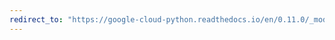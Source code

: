 ```yaml
---
redirect_to: "https://google-cloud-python.readthedocs.io/en/0.11.0/_modules/gcloud/dns/zone.html"
---
```

